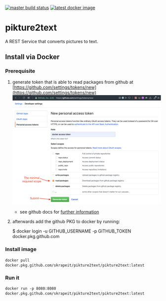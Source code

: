 [![master build status](https://github.com/skrapeit/pikture2text/workflows/CI-build/badge.svg)](https://github.com/skrapeit/pikture2text/actions?query=workflow%3ACI-build)
[![latest docker image](https://img.shields.io/badge/Docker-latest-blue?logo=docker)](https://github.com/skrapeit/pikture2text/packages/103397?version=latest)

pikture2text 
============

A REST Service that converts pictures to text.

## Install via Docker

### Prerequisite 
1. generate token that is able to read packages from github at [https://github.com/settings/tokens/new](https://github.com/settings/tokens/new)
[![How-To generate github Token](generate-github-token.png)](https://github.com/settings/tokens/new)
    * see github docs for [further information](https://help.github.com/en/github/authenticating-to-github/creating-a-personal-access-token-for-the-command-line)

1. afterwards add the github PKG to docker by running:


    $ docker login -u GITHUB_USERNAME -p GITHUB_TOKEN docker.pkg.github.com
    
    
### Install image

    docker pull docker.pkg.github.com/skrapeit/pikture2text/pikture2text:latest
    
### Run it

    docker run -p 8080:8080 docker.pkg.github.com/skrapeit/pikture2text/pikture2text:latest
    
